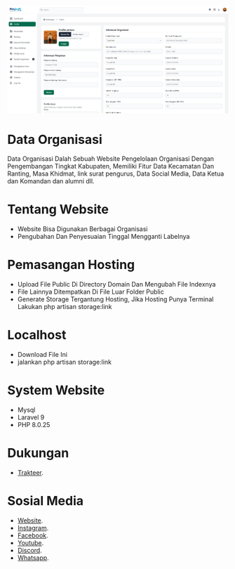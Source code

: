 ![display-iframe field plug-in](public/Screenshot_3.png)

# Data Organisasi
Data Organisasi Dalah Sebuah Website Pengelolaan Organisasi Dengan Pengembangan Tingkat Kabupaten, Memiliki Fitur Data Kecamatan Dan Ranting, Masa Khidmat, link surat pengurus, Data Social Media, Data Ketua dan Komandan dan alumni dll.

# Tentang Website
- Website Bisa Digunakan Berbagai Organisasi
- Pengubahan Dan Penyesuaian Tinggal Mengganti Labelnya

# Pemasangan Hosting
- Upload File Public Di Directory Domain Dan Mengubah File Indexnya 
- File Lainnya Ditempatkan Di File Luar Folder Public
- Generate Storage Tergantung Hosting, Jika Hosting Punya Terminal Lakukan php artisan storage:link

# Localhost
- Download File Ini
- jalankan php artisan storage:link

# System Website
- Mysql
- Laravel 9
- PHP 8.0.25

# Dukungan
- [Trakteer](https://trakteer.id/rizalnkri/tip).

# Sosial Media
- [Website](https://reizalnkri.or.id).
- [Instagram](https://instagram.com/rizalnkri_12).
- [Facebook](https://www.facebook.com/reizalnkri12).
- [Youtube](https://www.youtube.com/@ReiZaLNKRI).
- [Discord](https://discord.com/users/833974454856974347).
- [Whatsapp](https://wa.me/628175019966).
